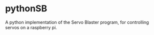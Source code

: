 # pythonSB
A python implementation of the Servo Blaster program, for controlling servos on a raspberry pi.
